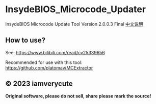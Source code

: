 # InsydeBIOS_Microcode_Updater
InsydeBIOS Microcode Update Tool Version 2.0.0.3 Final [中文说明](https://github.com/iamverycute/InsydeBIOS_Microcode_Updater/blob/master/README_CN.md)

## How to use?
See: https://www.bilibili.com/read/cv25339656

Recommended for use with this tool: https://github.com/platomav/MCExtractor


## &copy; 2023 iamverycute

**Original software, please do not sell, share please mark the source!**
